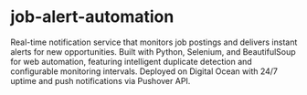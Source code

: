 # job-alert-automation
Real-time notification service that monitors job postings and delivers instant alerts for new opportunities. Built with Python, Selenium, and BeautifulSoup for web automation, featuring intelligent duplicate detection and configurable monitoring intervals. Deployed on Digital Ocean with 24/7 uptime and push notifications via Pushover API.
